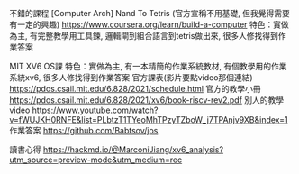 不錯的課程
[Computer Arch]  Nand To Tetris (官方宣稱不用基礎, 但我覺得需要有一定的興趣)
https://www.coursera.org/learn/build-a-computer
特色：實做為主, 有完整教學用工具鍊, 邏輯閘到組合語言到tetris做出來, 很多人修找得到作業答案

MIT XV6 OS課 
特色：實做為主, 有一本精簡的作業系統教材, 有個教學用的作業系統xv6, 很多人修找得到作業答案
官方課表(影片要點video那個連結)
https://pdos.csail.mit.edu/6.828/2021/schedule.html
官方的教學小冊
https://pdos.csail.mit.edu/6.828/2021/xv6/book-riscv-rev2.pdf
別人的教學video
https://www.youtube.com/watch?v=fWUJKH0RNFE&list=PLbtzT1TYeoMhTPzyTZboW_j7TPAnjv9XB&index=1
作業答案
https://github.com/Babtsov/jos 

讀書心得
https://hackmd.io/@MarconiJiang/xv6_analysis?utm_source=preview-mode&utm_medium=rec